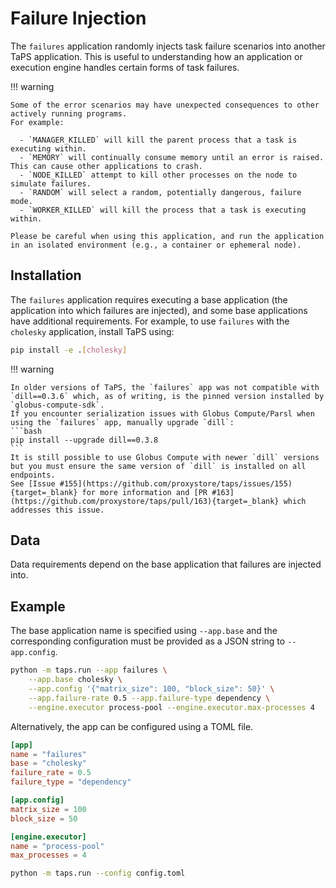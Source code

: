 # Failure Injection

The `failures` application randomly injects task failure scenarios into another TaPS application.
This is useful to understanding how an application or execution engine handles certain forms of task failures.

!!! warning

    Some of the error scenarios may have unexpected consequences to other actively running programs.
    For example:

      - `MANAGER_KILLED` will kill the parent process that a task is executing within.
      - `MEMORY` will continually consume memory until an error is raised. This can cause other applications to crash.
      - `NODE_KILLED` attempt to kill other processes on the node to simulate failures.
      - `RANDOM` will select a random, potentially dangerous, failure mode.
      - `WORKER_KILLED` will kill the process that a task is executing within.

    Please be careful when using this application, and run the application in an isolated environment (e.g., a container or ephemeral node).

## Installation

The `failures` application requires executing a base application (the application into which failures are injected), and some base applications have additional requirements.
For example, to use `failures` with the `cholesky` application, install TaPS using:
```bash
pip install -e .[cholesky]
```

!!! warning

    In older versions of TaPS, the `failures` app was not compatible with `dill==0.3.6` which, as of writing, is the pinned version installed by `globus-compute-sdk`.
    If you encounter serialization issues with Globus Compute/Parsl when using the `failures` app, manually upgrade `dill`:
    ```bash
    pip install --upgrade dill==0.3.8
    ```
    It is still possible to use Globus Compute with newer `dill` versions but you must ensure the same version of `dill` is installed on all endpoints.
    See [Issue #155](https://github.com/proxystore/taps/issues/155){target=_blank} for more information and [PR #163](https://github.com/proxystore/taps/pull/163){target=_blank} which addresses this issue.

## Data

Data requirements depend on the base application that failures are injected into.

## Example

The base application name is specified using `--app.base` and the corresponding configuration must be provided as a JSON string to `--app.config`.

```bash
python -m taps.run --app failures \
    --app.base cholesky \
    --app.config '{"matrix_size": 100, "block_size": 50}' \
    --app.failure-rate 0.5 --app.failure-type dependency \
    --engine.executor process-pool --engine.executor.max-processes 4
```

Alternatively, the app can be configured using a TOML file.

```toml title="config.toml"
[app]
name = "failures"
base = "cholesky"
failure_rate = 0.5
failure_type = "dependency"

[app.config]
matrix_size = 100
block_size = 50

[engine.executor]
name = "process-pool"
max_processes = 4
```
```bash
python -m taps.run --config config.toml
```
